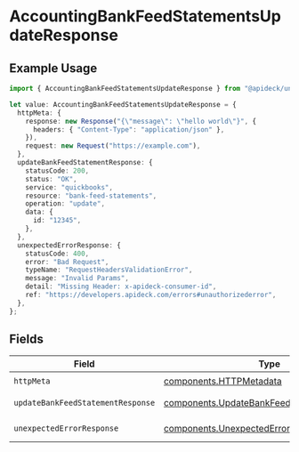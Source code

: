 # AccountingBankFeedStatementsUpdateResponse

## Example Usage

```typescript
import { AccountingBankFeedStatementsUpdateResponse } from "@apideck/unify/models/operations";

let value: AccountingBankFeedStatementsUpdateResponse = {
  httpMeta: {
    response: new Response("{\"message\": \"hello world\"}", {
      headers: { "Content-Type": "application/json" },
    }),
    request: new Request("https://example.com"),
  },
  updateBankFeedStatementResponse: {
    statusCode: 200,
    status: "OK",
    service: "quickbooks",
    resource: "bank-feed-statements",
    operation: "update",
    data: {
      id: "12345",
    },
  },
  unexpectedErrorResponse: {
    statusCode: 400,
    error: "Bad Request",
    typeName: "RequestHeadersValidationError",
    message: "Invalid Params",
    detail: "Missing Header: x-apideck-consumer-id",
    ref: "https://developers.apideck.com/errors#unauthorizederror",
  },
};
```

## Fields

| Field                                                                                                    | Type                                                                                                     | Required                                                                                                 | Description                                                                                              |
| -------------------------------------------------------------------------------------------------------- | -------------------------------------------------------------------------------------------------------- | -------------------------------------------------------------------------------------------------------- | -------------------------------------------------------------------------------------------------------- |
| `httpMeta`                                                                                               | [components.HTTPMetadata](../../models/components/httpmetadata.md)                                       | :heavy_check_mark:                                                                                       | N/A                                                                                                      |
| `updateBankFeedStatementResponse`                                                                        | [components.UpdateBankFeedStatementResponse](../../models/components/updatebankfeedstatementresponse.md) | :heavy_minus_sign:                                                                                       | Bank Feed Statements                                                                                     |
| `unexpectedErrorResponse`                                                                                | [components.UnexpectedErrorResponse](../../models/components/unexpectederrorresponse.md)                 | :heavy_minus_sign:                                                                                       | Unexpected error                                                                                         |